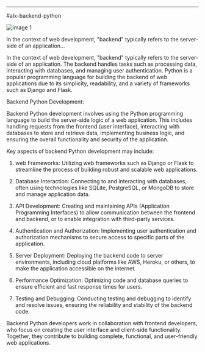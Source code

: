 ---
#alx-backend-python

![image 1](https://imgur.com/a/Nfok7c2)

In the context of web development, "backend" typically refers to the server-side of an application...


 
In the context of web development, "backend" typically refers to the server-side of an application. The backend handles tasks such as processing data, interacting with databases, and managing user authentication. Python is a popular programming language for building the backend of web applications due to its simplicity, readability, and a variety of frameworks such as Django and Flask.


Backend Python Development:

Backend Python development involves using the Python programming language to build the server-side logic of a web application. This includes handling requests from the frontend (user interface), interacting with databases to store and retrieve data, implementing business logic, and ensuring the overall functionality and security of the application.

Key aspects of backend Python development may include:

1. web Frameworks: Utilizing web frameworks such as Django or Flask to streamline the process of building robust and scalable web applications.

2. Database Interaction: Connecting to and interacting with databases, often using technologies like SQLite, PostgreSQL, or MongoDB to store and manage application data.

3. API Development: Creating and maintaining APIs (Application Programming Interfaces) to allow communication between the frontend and backend, or to enable integration with third-party services.

4. Authentication and Authorization: Implementing user authentication and authorization mechanisms to secure access to specific parts of the application.

5. Server Deployment: Deploying the backend code to server environments, including cloud platforms like AWS, Heroku, or others, to make the application accessible on the internet.

6. Performance Optimization: Optimizing code and database queries to ensure efficient and fast response times for users.

7. Testing and Debugging: Conducting testing and debugging to identify and resolve issues, ensuring the reliability and stability of the backend code.

Backend Python developers work in collaboration with frontend developers, who focus on creating the user interface and client-side functionality. Together, they contribute to building complete, functional, and user-friendly web applications.
